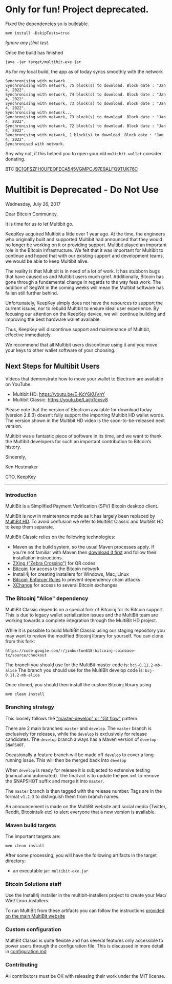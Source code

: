 

# Only for fun! Project deprecated.

Fixed the dependencies so is buildable. 

```
mvn install -DskipTests=true
```

*Ignore any jUnit test.*

Once the build has finished

```
java -jar target/multibit-exe.jar
```



As for my local build, the app as of today syncs smoothly with the network 

```
Synchronising with network...
Synchronising with network, 75 block(s) to download. Block date : "Jan 4, 2022".
Synchronising with network, 74 block(s) to download. Block date : "Jan 4, 2022".
Synchronising with network, 73 block(s) to download. Block date : "Jan 4, 2022".
Synchronising with network...
Synchronising with network, 73 block(s) to download. Block date : "Jan 4, 2022".
Synchronising with network, 72 block(s) to download. Block date : "Jan 4, 2022".
Synchronising with network, 1 block(s) to download. Block date : "Jan 4, 2022".
Synchronised with network.
```



Any why not, if this helped you to open your old `multibit.wallet` consider donating.

BTC [BC1QFSZFH0UFEQFECA545VGMPCJ97E9ALFQ9TUK76C](bitcoin:BC1QFSZFH0UFEQFECA545VGMPCJ97E9ALFQ9TUK76C?label=Github) 

# Multibit is Deprecated - Do Not Use

Wednesday, July 26, 2017

Dear Bitcoin Community,

It is time for us to let Multibit go. 

KeepKey acquired Multibit a little over 1 year ago. At the time, the engineers who originally built and supported Multibit had announced that they would no longer be working on it or providing support. Multibit played an important role in the Bitcoin infrastructure. We felt that it was important for Multibit to continue and hoped that with our existing support and development teams, we would be able to keep Multibit alive.

The reality is that Multibit is in need of a lot of work. It has stubborn bugs that have caused us and Multibit users much grief. Additionally, Bitcoin has gone through a fundamental change in regards to the way fees work. The addition of SegWit in the coming weeks will mean the Multibit software has fallen still further behind.

Unfortunately, KeepKey simply does not have the resources to support the current issues, nor to rebuild Multibit to ensure ideal user experience. By focusing our attention on the KeepKey device, we will continue building and improving the best hardware wallet available.

Thus, KeepKey will discontinue support and maintenance of Multibit, effective immediately.

We recommend that all Multibit users discontinue using it and you move your keys to other wallet software of your choosing. 

## Next Steps for Multibit Users 
Videos that demonstrate how to move your wallet to Electrum are available on YouTube.

- Multibit HD: https://youtu.be/E-KcY6KUVnY
- Multibit Classic: https://youtu.be/LaijbTcxsv8

Please note that the version of Electrum available for download today (version 2.8.3) doesn’t fully support the importing Multibit HD wallet words. The version shown in the Multibit HD video is the soon-to-be-released next version.

Multibit was a fantastic piece of software in its time, and we want to thank the Multibit developers for such an important contribution to Bitcoin’s history.

Sincerely,

Ken Heutmaker

CTO, KeepKey 

------

### Introduction

MultiBit is a Simplified Payment Verification (SPV) Bitcoin desktop client.

MultiBit is now in maintenance mode as it has largely been replaced by [MultiBit HD](https://multibit.org). To avoid confusion
we refer to MultiBit Classic and MultiBit HD to keep them separate.

MultiBit Classic relies on the following technologies:

* Maven as the build system, so the usual Maven processes apply. If you're not familiar
with Maven then [download it first](http://maven.apache.org) and follow their installation instructions.
* [ZXing ("Zebra Crossing")](https://code.google.com/p/zxing/) for QR codes
* [Bitcoinj](https://code.google.com/p/bitcoinj/) for access to the Bitcoin network
* Install4j for creating installers for Windows, Mac, Linux
* [Bitcoinj Enforcer Rules](https://github.com/gary-rowe/BitcoinjEnforcerRules) to prevent dependency chain attacks
* [XChange](https://github.com/timmolter/XChange) for access to several Bitcoin exchanges

### The Bitcoinj "Alice" dependency

MultiBit Classic depends on a special fork of Bitcoinj for its Bitcoin support. This is due to legacy wallet serialization issues
and the MultiBit team are working towards a complete integration through the MultiBit HD project.

While it is possible to build MultiBit Classic using our staging repository you may want to review the modified Bitcoinj library
for yourself. You can clone from this fork:
```
https://code.google.com/r/jimburton618-bitcoinj-coinbase-tx/source/checkout
```

The branch you should use for the MultiBit master code is: `bcj-0.11.2-mb-alice`
The branch you should use for the MultiBit develop code is: `bcj-0.11.2-mb-alice`

Once cloned, you should then install the custom Bitcoinj library using

```
mvn clean install
```

### Branching strategy

This loosely follows the ["master-develop" or "Git flow"](http://nvie.com/posts/a-successful-git-branching-model/) pattern.

There are 2 main branches: `master` and `develop`. The `master` branch is exclusively for releases, while the `develop`
is exclusively for release candidates. The `develop` branch always has a Maven version of `develop-SNAPSHOT`.

Occasionally a feature branch will be made off `develop` to cover a long-running issue. This will then be merged back into `develop`

When `develop` is ready for release it is subjected to extensive testing (manual and automated). The final act is to update the `pom.xml`
to remove the SNAPSHOT suffix and merge it into `master`.

The `master` branch is then tagged with the release number. Tags are in the format `v1.2.3` to distinguish them from branch names.

An announcement is made on the MultiBit website and social media (Twitter, Reddit, Bitcointalk etc) to alert everyone that a new version is available.

### Maven build targets

The important targets are:

```
mvn clean install
```

After some processing, you will have the following artifacts in the target directory:

* an executable jar: `multibit-exe.jar`

### Bitcoin Solutions staff

Use the Install4j installer in the multibit-installers project to create your Mac/ Win/ Linux installers.

To run MultiBit from these artifacts you can follow the instructions [provided on the main MultiBit website](https://multibit.org/help.html)

### Custom configuration

MultiBit Classic is quite flexible and has several features only accessible to power users through the configuration file. This
is discussed in more detail in [configuration.md](configuration.md)

### Contributing

All contributors must be OK with releasing their work under the MIT license.
